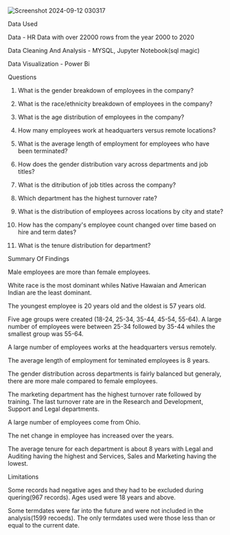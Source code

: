 ![Screenshot 2024-09-12 030317](https://github.com/user-attachments/assets/bc427261-8e07-41f4-8762-e347d7ec7fbf)

Data Used

Data - HR Data with over 22000 rows from the year 2000 to 2020

Data Cleaning And Analysis - MYSQL, Jupyter Notebook(sql magic)

Data Visualization - Power Bi


Questions

1. What is the gender breakdown of employees in the company?

2. What is the race/ethnicity breakdown of employees in the company?

3. What is the age distribution of employees in the company?

4. How many employees work at headquarters versus remote locations?

5. What is the average length of employment for employees who have been terminated?

6. How does the gender distribution vary across departments and job titles?   

7. What is the ditribution of job titles across the company?

8. Which department has the highest turnover rate?

9. What is the distribution of employees across locations by city and state?

10. How has the company's employee count changed over time based on hire and term dates?

11. What is the tenure distribution for department?


Summary Of Findings

Male employees are more than female employees.

White race is the most dominant whiles Native Hawaian and American Indian are the least dominant.

The youngest employee is 20 years old and the oldest is 57 years old.

Five age groups were created (18-24, 25-34, 35-44, 45-54, 55-64). A large number of employees were between 25-34 followed by 35-44 whiles the smallest group was 55-64.

A large number of employees works at the headquarters versus remotely.

The average length of employment for teminated employees is 8 years.

The gender distribution across departments is fairly balanced but generaly, there are more male compared to female employees.

The marketing department has the highest turnover rate followed by training. The last turnover rate are in the Research and Development, Support and Legal departments.

A large number of employees come from Ohio.

The net change in employee has increased over the years.

The average tenure for each department is about 8 years with Legal and Auditing having the highest and Services, Sales and Marketing having the lowest.


Limitations

Some records had negative ages and they had to be excluded during quering(967 records). Ages used were 18 years and above.

Some termdates were far into the future and were not included in the analysis(1599 recoeds). The only termdates used were those less than or equal to the current date.
